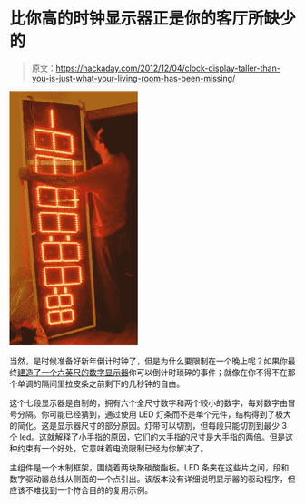 # 比你高的时钟显示器正是你的客厅所缺少的

> 原文：<https://hackaday.com/2012/12/04/clock-display-taller-than-you-is-just-what-your-living-room-has-been-missing/>

![huge-countdown-clock](img/df80bdb84c92f910e4018dbfcb9b6ca2.png)

当然，是时候准备好新年倒计时钟了，但是为什么要限制在一个晚上呢？如果你最终[建造了一个六英尺的数字显示器](http://www.instructables.com/id/Build-a-huge-7-segments-8-digits-red-LED-display/)你可以倒计时琐碎的事件；就像在你不得不在那个单调的隔间里拉皮条之前剩下的几秒钟的自由。

这个七段显示器是自制的，拥有六个全尺寸数字和两个较小的数字，每对数字由冒号分隔。你可能已经猜到，通过使用 LED 灯条而不是单个元件，结构得到了极大的简化。这是显示器尺寸的部分原因。灯带可以切割，但每段只能切割到最少 3 个 led。这就解释了小手指的原因，它们的大手指的尺寸是大手指的两倍。但是这种约束有一个好处，它意味着电流限制已经为你解决了。

主组件是一个木制框架，围绕着两块聚碳酸酯板。LED 条夹在这些片之间，段和数字驱动器总线从侧面的一个点引出。该版本没有详细说明显示器的驱动程序，但应该不难找到一个符合目的的复用示例。